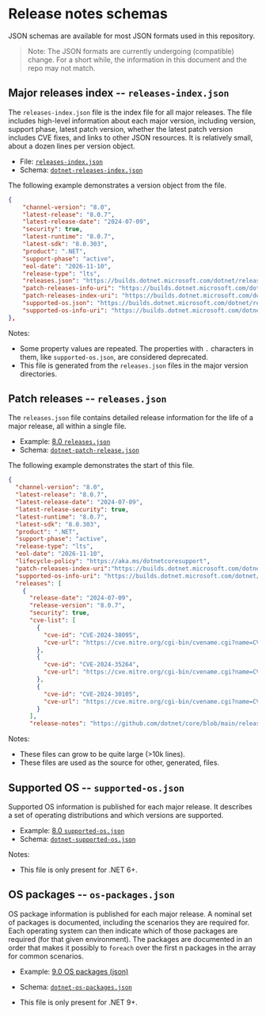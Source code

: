 # Release notes schemas

JSON schemas are available for most JSON formats used in this repository.

> Note: The JSON formats are currently undergoing (compatible) change. For a short while, the information in this document and the repo may not match.

## Major releases index -- `releases-index.json`

The `releases-index.json` file is the index file for all major releases. The file includes high-level information about each major version, including version, support phase, latest patch version, whether the latest patch version includes CVE fixes, and links to other JSON resources. It is relatively small, about a dozen lines per version object.

- File: [`releases-index.json`](../releases-index.json)
- Schema: [`dotnet-releases-index.json`](./dotnet-releases-index.json)

The following example demonstrates a version object from the file.

```json
{
    "channel-version": "8.0",
    "latest-release": "8.0.7",
    "latest-release-date": "2024-07-09",
    "security": true,
    "latest-runtime": "8.0.7",
    "latest-sdk": "8.0.303",
    "product": ".NET",
    "support-phase": "active",
    "eol-date": "2026-11-10",
    "release-type": "lts",
    "releases.json": "https://builds.dotnet.microsoft.com/dotnet/release-metadata/8.0/releases.json",
    "patch-releases-info-uri": "https://builds.dotnet.microsoft.com/dotnet/release-metadata/8.0/releases.json",
    "patch-releases-index-uri": "https://builds.dotnet.microsoft.com/dotnet/release-metadata/8.0/patch-releases-index.json",
    "supported-os.json": "https://builds.dotnet.microsoft.com/dotnet/release-metadata/8.0/supported-os.json",
    "supported-os-info-uri": "https://builds.dotnet.microsoft.com/dotnet/release-metadata/8.0/supported-os.json"
},
```

Notes:

- Some property values are repeated. The properties with `.` characters in them, like `supported-os.json`, are considered deprecated.
- This file is generated from the `releases.json` files in the major version directories.

## Patch releases -- `releases.json`

The `releases.json` file contains detailed release information for the life of a major release, all within a single file.

- Example: [8.0 `releases.json`](../8.0/releases.json)
- Schema: [`dotnet-patch-release.json`](./dotnet-patch-release.json)

The following example demonstrates the start of this file.

```json
{
  "channel-version": "8.0",
  "latest-release": "8.0.7",
  "latest-release-date": "2024-07-09",
  "latest-release-security": true,
  "latest-runtime": "8.0.7",
  "latest-sdk": "8.0.303",
  "product": ".NET",
  "support-phase": "active",
  "release-type": "lts",
  "eol-date": "2026-11-10",
  "lifecycle-policy": "https://aka.ms/dotnetcoresupport",
  "patch-releases-index-uri":"https://builds.dotnet.microsoft.com/dotnet/release-metadata/8.0/patch-releases-index.json",
  "supported-os-info-uri": "https://builds.dotnet.microsoft.com/dotnet/release-metadata/8.0/supported-os.json",
  "releases": [
    {
      "release-date": "2024-07-09",
      "release-version": "8.0.7",
      "security": true,
      "cve-list": [
        {
          "cve-id": "CVE-2024-38095",
          "cve-url": "https://cve.mitre.org/cgi-bin/cvename.cgi?name=CVE-2024-38095"
        },
        {
          "cve-id": "CVE-2024-35264",
          "cve-url": "https://cve.mitre.org/cgi-bin/cvename.cgi?name=CVE-2024-35264"
        },
        {
          "cve-id": "CVE-2024-30105",
          "cve-url": "https://cve.mitre.org/cgi-bin/cvename.cgi?name=CVE-2024-30105"
        }
      ],
      "release-notes": "https://github.com/dotnet/core/blob/main/release-notes/8.0/8.0.7/8.0.7.md",
```

Notes:

- These files can grow to be quite large (>10k lines).
- These files are used as the source for other, generated, files.

<!--
## Patch releases index -- `patch-releases-index.json`

The `patch-releases-index.json` is the index file for all patch releases within a major release. It contains much the same high-level information as `releases-index.json`, but for a single major release.  It is relatively small, just a few lines per version object.

- Example: [8.0 `patch-releases-index.json`](../8.0/patch-releases-index.json)
- Schema: [`dotnet-patch-releases-index.json`](./dotnet-patch-releases-index.json)

The following example demonstrates the start of this file including one version object.

```json
{
  "channel-version": "8.0",
  "latest-release": "8.0.7",
  "latest-release-date": "2024-07-09",
  "latest-release-security": true,
  "supported-os-info-uri": "https://builds.dotnet.microsoft.com/dotnet/release-metadata/8.0/supported-os.json",
  "releases": [
    {
      "release-version": "8.0.7",
      "release-date": "2024-07-09",
      "security": true,
      "release-info-uri": "https://builds.dotnet.microsoft.com/dotnet/release-metadata/8.0/8.0.7/release.json"
    },
```

Notes:

- This file is only present for .NET 8+.
- This file is generated from the `releases.json` files in the major version directories.

## Patch release -- `release.json`

The `release.json` file contains expansive release information for a single patch version. It contains the same information as `releases.json`, for a single patch release.

- Example: [8.0.0 `release.json`](../8.0/8.0.0/release.json)
- Schema: [`dotnet-patch-release.json`](./dotnet-patch-release.json)

Notes:

- This file is medium size, typically <1000 lines.
- This file is only present for .NET 8+.
- This file is generated from the `releases.json` files in the major version directories.

-->

## Supported OS -- `supported-os.json`

Supported OS information is published for each major release. It describes a set of operating distributions and which versions are supported.

- Example: [8.0 `supported-os.json`](../8.0/supported-os.json)
- Schema: [`dotnet-supported-os.json`](./dotnet-supported-os.json)

Notes:

- This file is only present for .NET 6+.

## OS packages -- `os-packages.json`

OS package information is published for each major release. A nominal set of packages is documented, including the scenarios they are required for. Each operating system can then indicate which of those packages are required (for that given environment). The packages are documented in an order that makes it possibly to `foreach` over the first n packages in the array for common scenarios.

- Example: [9.0 OS packages (json)](../9.0/os-packages.json)
- Schema: [`dotnet-os-packages.json`](./dotnet-os-packages.json)

- This file is only present for .NET 9+.
